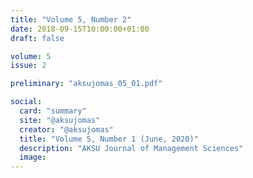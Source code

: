 ```yaml
---
title: "Volume 5, Number 2"
date: 2018-09-15T10:00:00+01:00
draft: false

volume: 5
issue: 2

preliminary: "aksujomas_05_01.pdf" 

social:
  card: "summary"
  site: "@aksujomas"
  creator: "@aksujomas" 
  title: "Volume 5, Number 1 (June, 2020)"
  description: "AKSU Journal of Management Sciences"
  image: 
---
```


